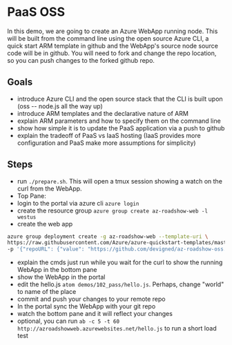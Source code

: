 # PaaS OSS
In this demo, we are going to create an Azure WebApp running node. This will be built from the command line using the
open source Azure CLI, a quick start ARM template in github and the WebApp's source node source code will be in github.
You will need to fork and change the repo location, so you can push changes to the forked github repo.

## Goals
- introduce Azure CLI and the open source stack that the CLI is built upon (oss -- node.js all the way up)
- introduce ARM templates and the declarative nature of ARM
- explain ARM parameters and how to specify them on the command line
- show how simple it is to update the PaaS application via a push to github
- explain the tradeoff of PaaS vs IaaS hosting (IaaS provides more configuration and PaaS make more assumptions for simplicity)

## Steps
- run `./prepare.sh`. This will open a tmux session showing a watch on the curl from the WebApp.
- Top Pane:
 - login to the portal via azure cli `azure login`
 - create the resource group `azure group create az-roadshow-web -l westus`
 - create the web app
 ```bash
 azure group deployment create -g az-roadshow-web --template-uri \
 https://raw.githubusercontent.com/Azure/azure-quickstart-templates/master/201-web-app-github-deploy/azuredeploy.json \
 -p '{"repoURL": {"value": "https://github.com/devigned/az-roadshow-oss.git"}, "siteName": {"value": "azroadshowweb"}, "hostingPlanName": {"value": "someplan"}, "siteLocation": {"value": "westus"}, "sku": {"value": "Standard"}}'
 ```
 - explain the cmds just run while you wait for the curl to show the running WebApp in the bottom pane
 - show the WebApp in the portal
 - edit the hello.js `atom demos/102_pass/hello.js`. Perhaps, change "world" to name of the place
 - commit and push your changes to your remote repo
 - In the portal sync the WebApp with your git repo
 - watch the bottom pane and it will reflect your changes
 - optional, you can run `ab -c 5 -t 60 http://azroadshowweb.azurewebsites.net/hello.js` to run a short load test
